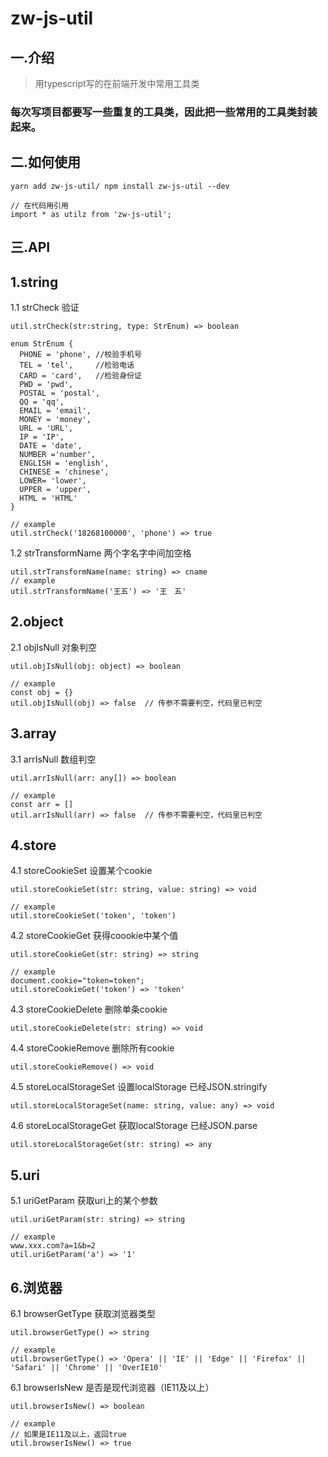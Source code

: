 # zw-js-util
## 一.介绍 
> 用typescript写的在前端开发中常用工具类

### 每次写项目都要写一些重复的工具类，因此把一些常用的工具类封装起来。

## 二.如何使用
```
yarn add zw-js-util/ npm install zw-js-util --dev

// 在代码用引用
import * as utilz from 'zw-js-util';
```

## 三.API

## 1.string

1.1 strCheck 验证 

```
util.strCheck(str:string, type: StrEnum) => boolean

enum StrEnum {
  PHONE = 'phone', //校验手机号
  TEL = 'tel',     //检验电话
  CARD = 'card',   //检验身份证 
  PWD = 'pwd',     
  POSTAL = 'postal',
  QQ = 'qq', 
  EMAIL = 'email',
  MONEY = 'money',
  URL = 'URL',
  IP = 'IP',
  DATE = 'date',
  NUMBER ='number',
  ENGLISH = 'english',
  CHINESE = 'chinese',
  LOWER= 'lower',
  UPPER = 'upper',
  HTML = 'HTML'
}

// example
util.strCheck('18268100000', 'phone') => true
```

1.2 strTransformName 两个字名字中间加空格
```
util.strTransformName(name: string) => cname
// example
util.strTransformName('王五') => '王　五'
```

## 2.object 
2.1 objIsNull 对象判空 
```
util.objIsNull(obj: object) => boolean

// example
const obj = {} 
util.objIsNull(obj) => false  // 传参不需要判空，代码里已判空
```

## 3.array 
3.1 arrIsNull 数组判空
```
util.arrIsNull(arr: any[]) => boolean

// example
const arr = [] 
util.arrIsNull(arr) => false  // 传参不需要判空，代码里已判空
```

## 4.store
4.1 storeCookieSet 设置某个cookie
```
util.storeCookieSet(str: string, value: string) => void

// example
util.storeCookieSet('token', 'token')
```

4.2 storeCookieGet 获得coookie中某个值 
```
util.storeCookieGet(str: string) => string

// example
document.cookie="token=token";
util.storeCookieGet('token') => 'token'
```

4.3 storeCookieDelete 删除单条cookie
```
util.storeCookieDelete(str: string) => void 
```

4.4 storeCookieRemove  删除所有cookie
```
util.storeCookieRemove() => void
```
4.5 storeLocalStorageSet 设置localStorage 已经JSON.stringify
```
util.storeLocalStorageSet(name: string, value: any) => void
```

4.6  storeLocalStorageGet  获取localStorage 已经JSON.parse
```
util.storeLocalStorageGet(str: string) => any 
```


## 5.uri
5.1 uriGetParam 获取uri上的某个参数
```
util.uriGetParam(str: string) => string

// example
www.xxx.com?a=1&b=2
util.uriGetParam('a') => '1'
```

## 6.浏览器
6.1 browserGetType 获取浏览器类型
```
util.browserGetType() => string

// example
util.browserGetType() => 'Opera' || 'IE' || 'Edge' || 'Firefox' || 'Safari' || 'Chrome' || 'OverIE10'
```

6.1 browserIsNew 是否是现代浏览器（IE11及以上）
```
util.browserIsNew() => boolean

// example
// 如果是IE11及以上，返回true
util.browserIsNew() => true 
```